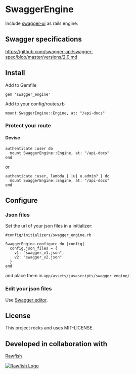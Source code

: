 # SwaggerEngine

Include [swagger-ui](https://github.com/swagger-api/swagger-ui) as rails engine.

## Swagger specifications

https://github.com/swagger-api/swagger-spec/blob/master/versions/2.0.md

## Install

Add to Gemfile

```gem 'swagger_engine'```

Add to your config/routes.rb

```mount SwaggerEngine::Engine, at: "/api-docs"```

### Protect your route

#### Devise

```
authenticate :user do
  mount SwaggerEngine::Engine, at: "/api-docs"
end
```

or

```
authenticate :user, lambda { |u| u.admin? } do
  mount SwaggerEngine::Engine, at: "/api-docs"
end
```

## Configure

### Json files

Set the url of your json files in a initializer:

```
#config/initializers/swagger_engine.rb

SwaggerEngine.configure do |config|
  config.json_files = {
    v1: "swagger_v1.json",
    v2: "swagger_v2.json"
  }
end
```
and place them in `app/assets/javascripts/swagger_engine/`.

### Edit your json files

Use [Swagger editor](https://github.com/swagger-api/swagger-editor).

## License

This project rocks and uses MIT-LICENSE.

## Developed in collaboration with

[Rawfish](http://rawfishindustries.com)

[![Rawfish Logo](http://rawfishindustries.com/wp-content/uploads/2015/03/logo_rawfish_WEB.jpg)](http://rawfishindustries.com)
